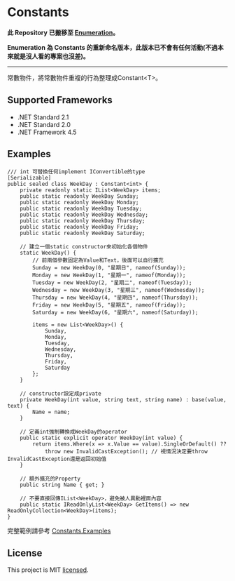 # Constants

**此 Repository 已搬移至 [Enumeration](https://github.com/CloudyWing/Enumeration)。**

**Enumeration 為 Constants 的重新命名版本，此版本已不會有任何活動(不過本來就是沒人看的專案也沒差)。**

---

常數物件，將常數物件重複的行為整理成Constant\<T\>。

## Supported Frameworks
* .NET Standard 2.1
* .NET Standard 2.0
* .NET Framework 4.5

## Examples
```
/// int 可替換任何implement IConvertible的type
[Serializable]
public sealed class WeekDay : Constant<int> {
    private readonly static IList<WeekDay> items;
    public static readonly WeekDay Sunday;
    public static readonly WeekDay Monday;
    public static readonly WeekDay Tuesday;
    public static readonly WeekDay Wednesday;
    public static readonly WeekDay Thursday;
    public static readonly WeekDay Friday;
    public static readonly WeekDay Saturday;

    // 建立一個static constructor來初始化各個物件
    static WeekDay() {
        // 前兩個參數固定為Value和Text，後面可以自行擴充
        Sunday = new WeekDay(0, "星期日", nameof(Sunday));
        Monday = new WeekDay(1, "星期一", nameof(Monday));
        Tuesday = new WeekDay(2, "星期二", nameof(Tuesday));
        Wednesday = new WeekDay(3, "星期三", nameof(Wednesday));
        Thursday = new WeekDay(4, "星期四", nameof(Thursday));
        Friday = new WeekDay(5, "星期五", nameof(Friday));
        Saturday = new WeekDay(6, "星期六", nameof(Saturday));

        items = new List<WeekDay>() {
            Sunday,
            Monday,
            Tuesday,
            Wednesday,
            Thursday,
            Friday,
            Saturday
        };
    }

    // constructor設定成private
    private WeekDay(int value, string text, string name) : base(value, text) {
        Name = name;
    }

    // 定義int強制轉換成WeekDay的operator
    public static explicit operator WeekDay(int value) {
        return items.Where(x => x.Value == value).SingleOrDefault() ??
            throw new InvalidCastException(); // 視情況決定要throw InvalidCastException還是返回初始值
    }

    // 額外擴充的Property
    public string Name { get; }

    // 不要直接回傳IList<WeekDay>，避免被人異動裡面內容
    public static IReadOnlyList<WeekDay> GetItems() => new ReadOnlyCollection<WeekDay>(items);
}
```

完整範例請參考
[Constants.Examples](https://github.com/CloudyWing/Constants/tree/master/Constants.Examples)

## License
This project is MIT [licensed](https://github.com/CloudyWing/Constants/blob/master/LICENSE.md).
